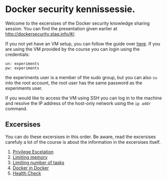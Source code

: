 # Docker security kennissessie.

Welcome to the excersises of the Docker security knowledge sharing session. You can find the presentation given earlier at http://dockersecurity.staq.info/#/. 

If you not yet have an VM setup, you can follow the guide over [here](./VM.md). If you are using the VM provided by the course you can login using the credentials: 

```
un: experiments
pw: experiments
```

the experiments user is a member of the sudo group, but you can also `su` into the root account, the root user has the same password as the experiments user. 

If you would like to access the VM using SSH you can log in to the machine and resolve the IP address of the host-only network using the `ip addr` command. 

## Excersises

You can do these excersises in this order. Be aware, read the excersises carefuly a lot of the course is about the information in the excersises itself. 

1. [Privilege Escelation](./PrivilegeEscalation.md) 
2. [Limiting memory ](./OOM.md) 
3. [Limiting number of tasks ](./ForkBomb.md) 
4. [Docker in Docker](./docker-in-docker.md) 
5. [Health Check](./health-check.md) 
